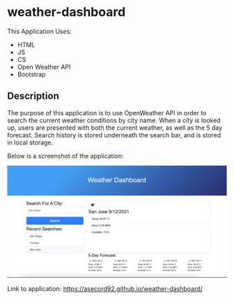 # weather-dashboard

This Application Uses: 
* HTML
* JS
* CS
* Open Weather API
* Bootstrap

## Description

The purpose of this application is to use OpenWeather API in order to search the current weather conditions by city name. When a city is looked up, users are presented with both the current weather, as well as the 5 day forecast. Search history is stored underneath the search bar, and is stored in local storage.

Below is a screenshot of the application: 

![ScreenShot](./assets/images/weather-screen.png)


Link to application: https://asecord92.github.io/weather-dashboard/